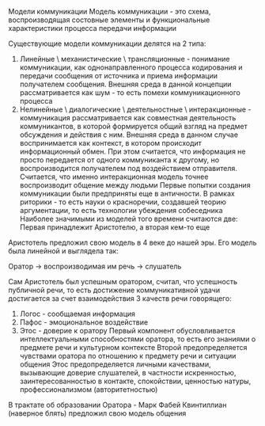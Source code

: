 Модели коммуникации 
Модель коммуникации - это схема, воспроизводящая состовные элементы и функциональные характеристики процесса передачи информации 

Существующие модели коммуникации делятся на 2 типа:
1) Линейные \ механистические \ трансляционные - понимание коммуникации, как однонаправленного процесса кодирования и передачи сообщения от источника и приема информации получателем сообщения. Внешняя среда в данной концепции рассматривается как шум - то есть помехи коммуникационного процесса
2) Нелинейные \ диалогические \ деятельностные \ интеракционные  - коммуникация рассматривается как совместная деятельность коммуникантов, в которой формируется общий взгляд на предмет обсуждения и действия с ним. Внешняя среда в данном случае воспринимается как контекст, в котором происходит информационный обмен. При этом считается, что информация не просто передается от одного коммуниканта к другому, но воспроизводится получателем под воздействием отправителя.
Считается, что именно интеракционная модель точнее воспроизводит общение между людьми
Первые попытки создания коммуникации были предприняты еще в античности. В рамках риторики - то есть науки о красноречии, создавшей теорию аргументации, то есть технологии убеждения собеседника
Наиболее значимыми из моделей того времени считаются две: Первая принадлежит Аристотелю, а вторая кем-то еще

Аристотель предложил свою модель в 4 веке до нашей эры. Его модель была линейной и выглядела так:

Оратор -> воспроизводимая им речь -> слушатель

Сам Аристотель был успешным оратором, считал, что успешность публичной речи, то есть достижение коммуникативной удачи достигается за счет взаимодействия 3 качеств речи говорящего:
1) Логос - сообщаемая информация 
2) Пафос - эмоциональное воздействие 
3) Этос - доверие к оратору
Первый компонент обусловливается интеллектуальными способностями оратора, то есть его знаниями о предмете речи и культурном контексте 
Второй предопределяется чувствами оратора по отношению к предмету речи и ситуации общения 
Этос предопределяется личными качествами, вызывающие доверие слушателей, в частности искренностью, заинтересованностью в контакте, спокойствии, ценностью натуры, профессионализмом (авторитетностью) 

В трактате об образовании Оратора - Марк Фабей Квинтиллиан (наверное блять) предложил свою модель общения 